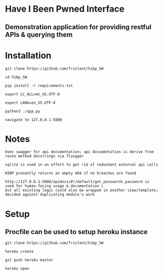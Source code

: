 # Have I Been Pwned Interface
## Demonstration application for providing restful APIs & querying them

# Installation

```
git clone https://github.com/frsilent/hibp_SW
```
```
cd hibp_SW
```
```
pip install -r requirements.txt
```
```
export LC_ALL=en_US.UTF-8
```
```
export LANG=en_US.UTF-8
```
```
python3 ./app.py
```
```
navigate to 127.0.0.1:5000
```

# Notes
```
Uses swagger for api documentation; api documentation is derive from route method docstrings via flasgger
```
```
sqlite is used in an effort to get rid of redundant external api calls
```
```
HIBP presently returns an empty 404 if no breaches are found
```
```
http://127.0.0.1:5000/apidocs/#!/default/get_passwords_password is used for human-facing usage & documentation \
but all existing logic could also be wrapped in another view/template; decided against duplicating module's work
```

# Setup

## Procfile can be used to setup heroku instance
```
git clone https://github.com/frsilent/hibp_SW
```
```
heroku create
```
```
git push heroku master
```
```
heroku open
```
